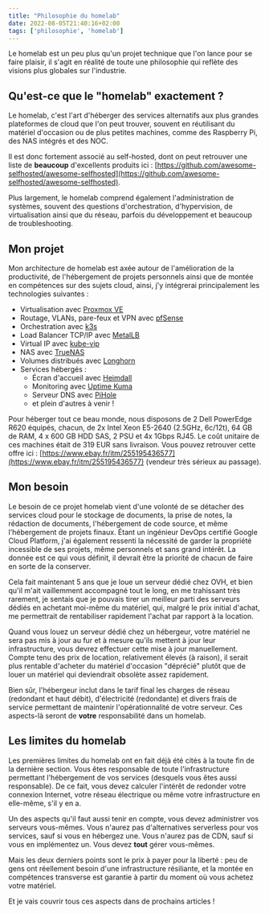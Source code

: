 ```yaml
---
title: "Philosophie du homelab"
date: 2022-08-05T21:40:16+02:00
tags: ['philosophie', 'homelab']
---
```

Le homelab est un peu plus qu'un projet technique que l'on lance pour se faire plaisir, il s'agit en réalité de toute une philosophie qui reflète des visions plus globales sur l'industrie.

## Qu'est-ce que le "homelab" exactement ?

Le homelab, c'est l'art d'héberger des services alternatifs aux plus grandes plateformes de cloud que l'on peut trouver, souvent en réutilisant du matériel d'occasion ou de plus petites machines, comme des Raspberry Pi, des NAS intégrés et des NOC.

Il est donc fortement associé au self-hosted, dont on peut retrouver une liste de **beaucoup** d'excellents produits ici : [https://github.com/awesome-selfhosted/awesome-selfhosted](https://github.com/awesome-selfhosted/awesome-selfhosted).

Plus largement, le homelab comprend également l'administration de systèmes, souvent des questions d'orchestration, d'hypervision, de virtualisation ainsi que du réseau, parfois du développement et beaucoup de troubleshooting.

## Mon projet

Mon architecture de homelab est axée autour de l'amélioration de la productivité, de l'hébergement de projets personnels ainsi que de montée en compétences sur des sujets cloud, ainsi, j'y intégrerai principalement les technologies suivantes :

* Virtualisation avec [Proxmox VE](https://www.proxmox.com/en/)
* Routage, VLANs, pare-feux et VPN avec [pfSense](https://www.pfsense.org/)
* Orchestration avec [k3s](https://k3s.io/)
* Load Balancer TCP/IP avec [MetalLB](https://metallb.org/)
* Virtual IP avec [kube-vip](https://kube-vip.io/)
* NAS avec [TrueNAS](https://www.truenas.com/)
* Volumes distribués avec [Longhorn](https://longhorn.io)
* Services hébergés :
  * Écran d'accueil avec [Heimdall](https://github.com/fterh/heimdall)
  * Monitoring avec [Uptime Kuma](https://github.com/louislam/uptime-kuma)
  * Serveur DNS avec [PiHole](https://pi-hole.net/)
  * et plein d'autres à venir !

Pour héberger tout ce beau monde, nous disposons de 2 Dell PowerEdge R620 équipés, chacun, de 2x Intel Xeon E5-2640 (2.5GHz, 6c/12t), 64 GB de RAM, 4 x 600 GB HDD SAS, 2 PSU et 4x 1Gbps RJ45. Le coût unitaire de ces machines était de 319 EUR sans livraison. Vous pouvez retrouver cette offre ici : [https://www.ebay.fr/itm/255195436577](https://www.ebay.fr/itm/255195436577) (vendeur très sérieux au passage).

## Mon besoin

Le besoin de ce projet homelab vient d'une volonté de se détacher des services cloud pour le stockage de documents, la prise de notes, la rédaction de documents, l'hébergement de code source, et même l'hébergement de projets finaux. Étant un ingénieur DevOps certifié Google Cloud Platform, j'ai également ressenti la nécessité de garder la propriété incessible de ses projets, même personnels et sans grand intérêt. La donnée est ce qui vous définit, il devrait être la priorité de chacun de faire en sorte de la conserver.

Cela fait maintenant 5 ans que je loue un serveur dédié chez OVH, et bien qu'il m'ait vaillemment accompagné tout le long, en me trahissant très rarement, je sentais que je pouvais tirer un meilleur parti des serveurs dédiés en achetant moi-même du matériel, qui, malgré le prix initial d'achat, me permettrait de rentabiliser rapidement l'achat par rapport à la location.

Quand vous louez un serveur dédié chez un hébergeur, votre matériel ne sera pas mis à jour au fur et à mesure qu'ils mettent à jour leur infrastructure, vous devrez effectuer cette mise à jour manuellement. Compte tenu des prix de location, relativement élevés (à raison), il serait plus rentable d'acheter du matériel d'occasion "déprécié" plutôt que de louer un matériel qui deviendrait obsolète assez rapidement.

Bien sûr, l'hébergeur inclut dans le tarif final les charges de réseau (redondant et haut débit), d'électricité (redondante) et divers frais de service permettant de maintenir l'opérationnalité de votre serveur. Ces aspects-là seront de **votre** responsabilité dans un homelab.

## Les limites du homelab

Les premières limites du homelab ont en fait déjà été cités à la toute fin de la dernière section. Vous êtes responsable de toute l'infrastructure permettant l'hébergement de vos services (desquels vous êtes aussi responsable). De ce fait, vous devez calculer l'intérêt de redonder votre connexion Internet, votre réseau électrique ou même votre infrastructure en elle-même, s'il y en a.

Un des aspects qu'il faut aussi tenir en compte, vous devez administrer vos serveurs vous-mêmes. Vous n'aurez pas d'alternatives serverless pour vos services, sauf si vous en hébergez une. Vous n'aurez pas de CDN, sauf si vous en implémentez un. Vous devez **tout** gérer vous-mêmes.

Mais les deux derniers points sont le prix à payer pour la liberté : peu de gens ont réellement besoin d'une infrastructure résiliante, et la montée en compétences transverse est garantie à partir du moment où vous achetez votre matériel.

Et je vais couvrir tous ces aspects dans de prochains articles !